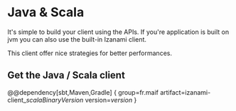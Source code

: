 # Java & Scala 

It's simple to build your client using the APIs. If you're application is built on jvm you can also use the built-in Izanami client. 

This client offer nice strategies for better performances. 

## Get the Java / Scala client 

@@dependency[sbt,Maven,Gradle] {
  group=fr.maif
  artifact=izanami-client_$scalaBinaryVersion$
  version=$version$
}

